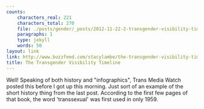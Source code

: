 ```yaml
---
counts:
    characters_real: 221
    characters_total: 270
    file: ./posts/gender/_posts/2012-11-22-2-transgender-visibility-timeline.markdown
    paragraphs: 1
    type: jekyll
    words: 50
layout: link
link: http://www.buzzfeed.com/stacylambe/the-transgender-visibility-timeline
title: The Transgender Visibility Timeline
---
```


Well!  Speaking of both history and "infographics", Trans Media Watch posted this before I got up this morning.  Just sort of an example of the short history thing from the last post.  According to the first few pages of that book, the word 'transsexual' was first used in only 1959.
